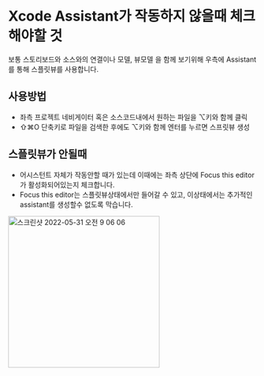 # Xcode Assistant가 작동하지 않을때 체크해야할 것

보통 스토리보드와 소스와의 연결이나 모델, 뷰모델 을 함께 보기위해 우측에 Assistant를 통해 스플릿뷰를 사용합니다.

## 사용방법

- 좌측 프로젝트 네비게이터 혹은 소스코드내에서 원하는 파일을  ⌥키와 함께 클릭
- ⇧⌘O 단축키로 파일을 검색한 후에도 ⌥키와 함께 엔터를 누르면 스프릿뷰 생성

## 스플릿뷰가 안될때

- 어시스턴트 자체가 작동안할 때가 있는데 이때에는 좌측 상단에 Focus this editor가 활성화되어있는지 체크합니다.
- Focus this editor는 스플릿뷰상태에서만 들어갈 수 있고, 이상태에서는 추가적인 assistant를 생성할수 없도록 막습니다.

<img width="307" alt="스크린샷 2022-05-31 오전 9 06 06" src="https://user-images.githubusercontent.com/76529148/171204120-b4ff90df-256f-42d5-93ea-22a7058d2224.png">
